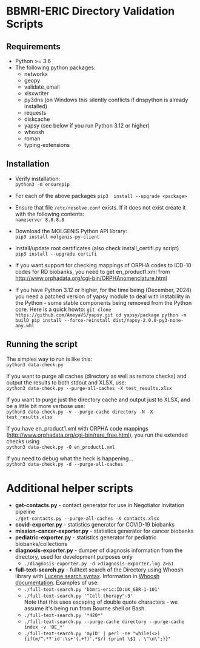 # BBMRI-ERIC Directory Validation Scripts
## Requirements
- Python >= 3.6
- The following python packages:
  - networkx
  - geopy
  - validate_email
  - xlsxwriter
  - py3dns (on Windows this silently conflicts if dnspython is already installed)
  - requests
  - diskcache
  - yapsy (see below if you run Python 3.12 or higher)
  - whoosh
  - roman
  - typing-extensions

## Installation
- Verify installation:  
  ``
python3 -m ensurepip
``
- For each of the above packages `pip3  install --upgrade <package>`
- Ensure that file `/etc/resolve.conf` exists. If it does not exist create it with the following contents:  
  ``
nameserver 8.8.8.8
``
- Download the MOLGENIS Python API library:  
  ``
pip3 install molgenis-py-client
``
- Install/update root certificates (also check install_certifi.py script)  
  ``
pip3 install --upgrade certifi
``
- If you want support for checking mappings of ORPHA codes to ICD-10 codes for RD biobanks, you need to get en_product1.xml from
  http://www.orphadata.org/cgi-bin/ORPHAnomenclature.html

- If you have Python 3.12 or higher, for the time being (December, 2024) you need a patched version of yapsy module to deal with instability in the Python - some stable components being removed from the Python core. Here is a quick howto:
  ``
git clone https://github.com/AmeyaVS/yapsy.git
cd yapsy/package
python -m builD
pip install --force-reinstall dist/Yapsy-2.0.0-py3-none-any.whl
``

## Running the script

The simples way to run is like this:  
``
python3 data-check.py
``

If you want to purge all caches (directory as well as remote checks) and output the results to both stdout and XLSX, use:  
``
python3 data-check.py --purge-all-caches -X test_results.xlsx
``

If you want to purge just the directory cache and output just to XLSX, and be a little bit more verbose use:  
``
python3 data-check.py -v --purge-cache directory -N -X test_results.xlsx
``

If you have en_product1.xml with ORPHA code mappings (http://www.orphadata.org/cgi-bin/rare_free.html), you run the extended checks using  
``
python3 data-check.py -O en_product1.xml
``

If you need to debug what the heck is happening...  
``
python3 data-check.py -d --purge-all-caches
``

# Additional helper scripts

- **get-contacts.py** - contact generator for use in Negotiator invitation pipeline  
``
./get-contacts.py --purge-all-caches -X contacts.xlsx
``
- **covid-exporter.py** - statistics generator for COVID-19 biobanks
- **mission-cancer-exporter.py** - statistics generator for cancer biobanks
- **pediatric-exporter.py** - statistics generator for pediatric biobanks/collections
- **diagnosis-exporter.py** - dumper of diagnosis information from the directory, used for development purposes only  
  - `./diagnosis-exporter.py -d >diagnosis-exporter.log 2>&1`
- **full-text-search.py** - fulltext search of the Directory using Whoosh library with [Lucene search syntax](https://lucene.apache.org/core/2_9_4/queryparsersyntax.html). Information in [Whoosh documentation](https://whoosh.readthedocs.io/en/latest/querylang.html). Examples of use:
  - `./full-text-search.py 'bbmri-eric:ID:UK_GBR-1-101'`
  - `./full-text-search.py '"Cell therapy"~3'`<br>
     Note that this uses escaping of double quote characters - we assume it's being run from Bourne shell or Bash.
  - `./full-text-search.py '*420*'`
  - `./full-text-search.py --purge-cache directory --purge-cache index -v 'DE_*'`
  - `./full-text-search.py 'myID' | perl -ne "while(<>) {if(m/^.*?'id':\s+'(.+?)'.*$/) {print \$1 . \"\n\";}}"`
  

